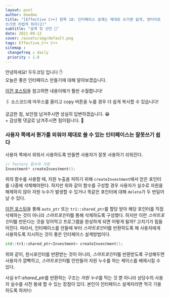 ```yaml
---
layout: post
author: doodoo
title: "[Effective C++] 항목 18: 인터페이스 설계는 제대로 쓰기엔 쉽게, 엉터리로
쓰기엔 어렵게 하자(2)"
subtitle: "설계 및 선언 🔐"
date: 2021-09-12
cover: /assets/img/default.png
tags: Effective_C++ C++
sitemap :
 changefreq : daily
 priority : 1.0
---
```

안녕하세요! <span class="doodoo">두두코딩</span> 입니다 ✋ <br>
오늘은 좋은 인터페이스 만들기에 대해 알아보겠습니다.

[이전 포스팅]()을 참고하면 내용이해가 훨씬 수월합니다!

🖇 소스코드에 마우스를 올리고 <span class="tip">copy</span> 버튼을 누를 경우 더 쉽게 복사할 수 있습니다! 

궁금한 점, 보안점 남겨주시면 성실히 답변하겠습니다. 😁 <br>
\+ 감상평 댓글로 남겨주시면 힘이됩니다. 🙇

### 사용자 쪽에서 뭔가를 외워야 제대로 쓸 수 있는 인터페이스는 잘못쓰기 쉽다
사용자 쪽에서 외워서 사용하도록 만들면 사용자가 잘못 사용하기 쉬워진다.

```cpp
// factory 함수라 가정
Investment* createInvestment();
```

위의 함수를 사용할 때, 자원 누출을 피하기 위해 `createInvestment`에서 얻은
포인터를 나중에 삭제해야한다. 하지만 위와 같이 함수를 구성할 경우 사용자가 실수로 자원을 해제하지 않아 자원
누수가 발생할 수 있거나 똑같은 포인터에 대해 `delete`가 두 번일어 날 수 있다.

[이전 포스팅](https://0xd00d00.github.io/2021/08/17/effective_18.html)을 통해 `auto_ptr` 또는 `tr1::shared_ptr`를 할당 받아 해당
포인터를 직접 삭제하는 것이 아니라 *스마트포인터*를 통해 삭제하도록 구성했다.
하지만 이런 *스마트포인터*를 만든다는 것을 잊어먹고 프로그램을 완성하게 되면
어떻게 될까? 고치기가 힘들어진다. 따라서, 인터페이스를 만들때 부터
*스마트포인터*를 반환하도록 해 사용자에게 사용하도록 지시하는 것이 좋은
인터페이스 설계방법이다.

```cpp
std::tr1::shared_ptr<Investment> createInvestment();
```

위와 같이, 원시포인터를 반환받는 것이 아니라, *스마트포인터*를 반환받도록
구성해두면 사용자가 깜빡하고, *스마트포인터*를 안만들어 자원 누수를 하는
케이스를 배제시킬 수 있다.

사실 *tr1::shared_ptr*를 반환하는 구조는 *자원 누수*를 막는 것 뿐 아니라
상당수의 사용자 실수를 사전 봉쇄 할 수 있는 장점이 있다. 본인이 인터페이스
설계자라면 적극 기용하도록 하자!🙄

### 
